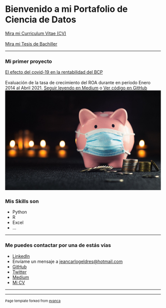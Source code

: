 # Bienvenido a mi Portafolio de Ciencia de Datos
<a href="/pdf/plantilla-curriculum-blanco.pdf">Mira mi Curriculum Vitae (CV) </a> 
<br><br>
<a href="/pdf/Efecto de los factores internos en la rentabilidad bancaria.pdf">Mira mi Tesis de Bachiller </a>

---

### Mi primer proyecto

[El efecto del covid-19 en la rentabilidad del BCP](https://medium.com/@jeancarlogv10/el-efecto-del-covid-19-en-la-rentabilidad-del-bcp-a56fd9392067)
<br><br>
Evaluación de la tasa de crecimiento del ROA durante en período Enero 2014 al Abril 2021. [Seguir leyendo en Medium](https://medium.com/@jeancarlogv10/el-efecto-del-covid-19-en-la-rentabilidad-del-bcp-a56fd9392067) o [Ver código en GitHub](https://github.com/JeancarloGeldres/Analysis-Factors-Interns-)
[<img src="images/cerdo-min (1).jpg?raw=true"/>](https://github.com/JeancarloGeldres/Analysis-Factors-Interns-)



### Mis Skills son

- Python
- R
- Excel
- ...

---

### Me puedes contactar por una de estás vías

- [LinkedIn](https://www.linkedin.com/in/jeancarlo-geldres-v%C3%A1squez-251a19179/)
- Envíame un mensaje a <jeancarlogeldres@hotmail.com>
- [GitHub](https://github.com/JeancarloGeldres/Analysis-Factors-Interns-)
- [Twitter](https://twitter.com/JeancarloGeldr1)
- [Medium](https://medium.com/@jeancarlogv10)
- [Mi CV](/pdf/plantilla-curriculum-blanco.pdf)


---




---
<p style="font-size:11px">Page template forked from <a href="https://github.com/evanca/quick-portfolio">evanca</a></p>
<!-- Remove above link if you don't want to attibute -->
